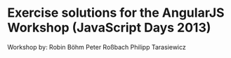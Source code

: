 Exercise solutions for the AngularJS Workshop (JavaScript Days 2013)
=========================

Workshop by:
Robin Böhm
Peter Roßbach
Philipp Tarasiewicz
